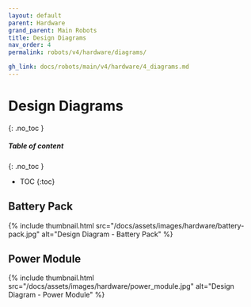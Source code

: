 ```yaml
---
layout: default
parent: Hardware
grand_parent: Main Robots
title: Design Diagrams
nav_order: 4
permalink: robots/v4/hardware/diagrams/

gh_link: docs/robots/main/v4/hardware/4_diagrams.md
---
```


# Design Diagrams
{: .no_toc }

##### Table of content
{: .no_toc }
- TOC
{:toc}

## Battery Pack

{% include thumbnail.html src="/docs/assets/images/hardware/battery-pack.jpg" alt="Design Diagram - Battery Pack" %}

## Power Module
{% include thumbnail.html src="/docs/assets/images/hardware/power_module.jpg" alt="Design Diagram - Power Module" %}
